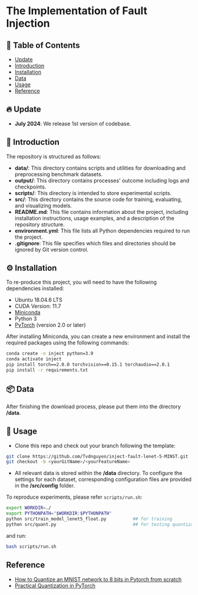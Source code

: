 # The Implementation of Fault Injection

## 📑 Table of Contents

- [Update](#update)
- [Introduction](#introduction)
- [Installation](#installation)
- [Data](#data)
- [Usage](#usage)
- [Reference](#reference)

## 🔥 Update
- **July 2024**: We release 1st version of codebase.

## 📍 Introduction

The repository is structured as follows:

- **data/**: This directory contains scripts and utilities for downloading and preprocessing benchmark datasets.
- **output/**: This directory contains processes' outcome including logs and checkpoints.
- **scripts/**: This directory is intended to store experimental scripts.
- **src/**: This directory contains the source code for training, evaluating, and visualizing models.
- **README.md**: This file contains information about the project, including installation instructions, usage examples, and a description of the repository structure.
- **environment.yml**: This file lists all Python dependencies required to run the project.
- **.gitignore**: This file specifies which files and directories should be ignored by Git version control.

## ⚙️ Installation

To re-produce this project, you will need to have the following dependencies installed:
- Ubuntu 18.04.6 LTS
- CUDA Version: 11.7
- [Miniconda](https://docs.conda.io/en/latest/miniconda.html)
- Python 3
- [PyTorch](https://pytorch.org/) (version 2.0 or later)

After installing Miniconda, you can create a new environment and install the required packages using the following commands:

```bash
conda create -n inject python=3.9
conda activate inject
pip install torch==2.0.0 torchvision==0.15.1 torchaudio==2.0.1
pip install -r requirements.txt
```

## 📦 Data

After finishing the download process, please put them into the directory **/data**.

## 👾 Usage

- Clone this repo and check out your branch following the template:

```bash
git clone https://github.com/Tvdnguyen/inject-fault-lenet-5-MINST.git
git checkout -b <yourGitName>/<yourFeatureName>
```

- All relevant data is stored within the **/data** directory. To configure the settings for each dataset, corresponding configuration files are provided in the **/src/config** folder.

To reproduce experiments, please refer ```scripts/run.sh```:
```bash
export WORKDIR=./
export PYTHONPATH="$WORKDIR:$PYTHONPATH"
python src/train_model_lenet5_float.py          ## for training
python src/quant.py                             ## for testing quantization
```

and run:

```bash
bash scripts/run.sh
```

## Reference
- [How to Quantize an MNIST network to 8 bits in Pytorch from scratch](https://karanbirchahal.medium.com/how-to-quantise-an-mnist-network-to-8-bits-in-pytorch-no-retraining-required-from-scratch-39f634ac8459)
- [Practical Quantization in PyTorch](https://pytorch.org/blog/quantization-in-practice/)
